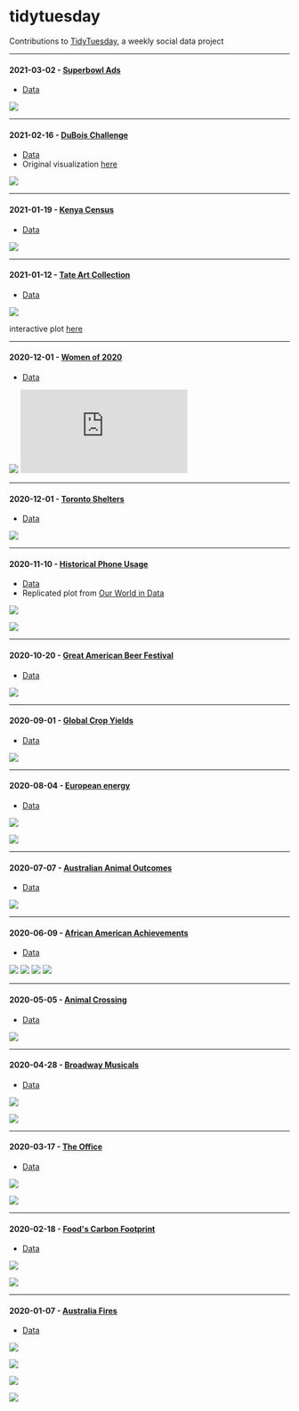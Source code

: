 # tidytuesday
Contributions to [TidyTuesday](https://github.com/rfordatascience/tidytuesday/blob/master/README.md), a weekly social data project

**************************************************************************************************

#### 2021-03-02 - [Superbowl Ads](https://github.com/kkakey/tidytuesday/blob/master/2021-03-02-Superbowl_Ads/2021-03-02_Superbowl-Ads.Rmd) 
- [Data](https://github.com/rfordatascience/tidytuesday/blob/master/data/2021/2021-03-02/readme.md)

![](https://github.com/kkakey/tidytuesday/blob/master/2021-03-02-Superbowl_Ads/plot.png)

**************************************************************************************************

#### 2021-02-16 - [DuBois Challenge](https://github.com/kkakey/tidytuesday/blob/master/2021-02-16-DuBois_Challenge/2021-02-16-DuBois_Challenge.Rmd) 
- [Data](https://github.com/rfordatascience/tidytuesday/blob/master/data/2021/2021-02-16/readme.md)
- Original visualization [here](https://raw.githubusercontent.com/ajstarks/dubois-data-portraits/master/challenge/challenge07/original-plate-25.jpg)

![](https://github.com/kkakey/tidytuesday/blob/master/2021-02-16-DuBois_Challenge/plot.png)

**************************************************************************************************

#### 2021-01-19 - [Kenya Census](https://github.com/kkakey/tidytuesday/blob/master/2021-01-19-Kenya_Census/2021-01-19-Kenya_Census.Rmd) 
- [Data](https://github.com/sharlagelfand/opendatatoronto)

![](https://github.com/kkakey/tidytuesday/blob/master/2021-01-19-Kenya_Census/plot2.png)

**************************************************************************************************

#### 2021-01-12 - [Tate Art Collection](https://github.com/kkakey/tidytuesday/blob/master/2021-01-12_Tate-Art/2020-01-12_Tate-Art.Rmd) 
- [Data](https://github.com/rfordatascience/tidytuesday/blob/master/data/2021/2021-01-19/readme.md)

![](https://github.com/kkakey/tidytuesday/blob/master/2021-01-12_Tate-Art/plot.png)

interactive plot [here](https://kka2120.shinyapps.io/tate-art)

**************************************************************************************************

#### 2020-12-01 - [Women of 2020](https://github.com/kkakey/tidytuesday/blob/master/2020-12-08-Women_of_2020/2020-12-08-Women_of_2020.Rmd) 
- [Data](https://github.com/rfordatascience/tidytuesday/blob/master/data/2020/2020-12-08/readme.md)

![](https://github.com/kkakey/tidytuesday/blob/master/2020-12-08-Women_of_2020/plot.png)
![](https://github.com/kkakey/tidytuesday/blob/master/2020-12-08-Women_of_2020/table1.html)

**************************************************************************************************

#### 2020-12-01 - [Toronto Shelters](https://github.com/kkakey/tidytuesday/blob/master/2020-12-01_Toronto_Shelters/20202-12-01_Toronto_Shelters.Rmd) 
- [Data](https://github.com/rfordatascience/tidytuesday/blob/master/data/2021/2021-01-12/readme.md)

![](https://github.com/kkakey/tidytuesday/blob/master/2020-12-01_Toronto_Shelters/plot.png)

**************************************************************************************************

#### 2020-11-10 - [Historical Phone Usage](https://github.com/kkakey/tidytuesday/blob/master/2020-11-10_Historical_Phone_Usage/2020-11-10_Historical_Phone_Usage.Rmd) 
- [Data](https://github.com/rfordatascience/tidytuesday/blob/master/data/2020/2020-11-10/readme.md)
- Replicated plot from [Our World in Data](https://ourworldindata.org/grapher/mobile-and-fixed-landline-telephone-subscriptions?time=1990..2013)

![](https://github.com/kkakey/tidytuesday/blob/master/2020-11-10_Historical_Phone_Usage/plot.png)

![](https://github.com/kkakey/tidytuesday/blob/master/2020-11-10_Historical_Phone_Usage/myanimation.gif)

**************************************************************************************************
#### 2020-10-20 - [Great American Beer Festival](https://github.com/kkakey/tidytuesday/blob/master/2020-10-20_Beer_Festival/2020-10-20_Beer_Festival.Rmd) 
- [Data](https://github.com/rfordatascience/tidytuesday/blob/master/data/2020/2020-10-20/readme.md)

![](https://raw.githubusercontent.com/kkakey/tidytuesday/master/2020-10-20_Beer_Festival/final2.png)

**************************************************************************************************

#### 2020-09-01 - [Global Crop Yields](https://github.com/kkakey/tidytuesday/tree/master/2020-09-01-Crop_Yields) 
- [Data](https://github.com/rfordatascience/tidytuesday/blob/master/data/2020/2020-09-01/readme.md)

![](https://raw.githubusercontent.com/kkakey/tidytuesday/master/2020-09-01-Crop_Yields/crops_usa.gif)

**************************************************************************************************

#### 2020-08-04 - [European energy](https://github.com/kkakey/tidytuesday/tree/master/2020-08-04-European_Energy) 
- [Data](https://github.com/rfordatascience/tidytuesday/blob/master/data/2020/2020-08-04/readme.md#energy_types)

![](https://raw.githubusercontent.com/kkakey/tidytuesday/master/2020-08-04-European_Energy/plots/euro-energy-labeled.png)

![](https://raw.githubusercontent.com/kkakey/tidytuesday/master/2020-08-04-European_Energy/plots/euro-energy.png)

**************************************************************************************************

#### 2020-07-07 - [Australian Animal Outcomes](https://github.com/kkakey/tidytuesday/tree/master/2020-07-07-Animal_Outcomes_Aus) 
- [Data](https://github.com/rfordatascience/tidytuesday/blob/master/data/2020/2020-07-21/readme.md)

![](https://github.com/kkakey/tidytuesday/blob/master/2020-07-07-Animal_Outcomes_Aus/plots/animal-outcome2.png)

**************************************************************************************************

#### 2020-06-09 - [African American Achievements](https://github.com/kkakey/tidytuesday/tree/master/2020-06-09-African_American_Achievements) 
- [Data](https://github.com/rfordatascience/tidytuesday/blob/master/data/2020/2020-06-09/readme.md)

![](https://raw.githubusercontent.com/kkakey/tidytuesday/master/2020-06-09-African_American_Achievements/plots/21st-century.png)
![](https://raw.githubusercontent.com/kkakey/tidytuesday/master/2020-06-09-African_American_Achievements/plots/20th-century.png)
![](https://raw.githubusercontent.com/kkakey/tidytuesday/master/2020-06-09-African_American_Achievements/plots/19th-century.png)
![](https://raw.githubusercontent.com/kkakey/tidytuesday/master/2020-06-09-African_American_Achievements/plots/18th-century.png)

**************************************************************************************************

#### 2020-05-05 - [Animal Crossing](https://github.com/kkakey/tidytuesday/tree/master/2020-05-05-Animal_Crossing) 
- [Data](https://github.com/rfordatascience/tidytuesday/blob/master/data/2020/2020-05-05/readme.md)

![](https://raw.githubusercontent.com/kkakey/tidytuesday/master/2020-05-05-Animal_Crossing/ac_plot.png)

**************************************************************************************************

#### 2020-04-28 - [Broadway Musicals](https://github.com/kkakey/tidytuesday/tree/master/2020-04-28_Broadway) 
- [Data](https://github.com/rfordatascience/tidytuesday/blob/master/data/2020/2020-04-28/readme.md)

![](https://raw.githubusercontent.com/kkakey/tidytuesday/master/2020-04-28_Broadway/plots/broadway_tidytues2.png)

![](https://raw.githubusercontent.com/kkakey/tidytuesday/master/2020-04-28_Broadway/plots/broadway_tidytues.png)


**************************************************************************************************

#### 2020-03-17 - [The Office](https://github.com/kkakey/tidytuesday/tree/master/2020-03-17-TheOffice) 
- [Data](https://github.com/rfordatascience/tidytuesday/blob/master/data/2020/2020-03-17/readme.md)

![](https://raw.githubusercontent.com/kkakey/tidytuesday/master/2020-03-17-TheOffice/plots/sent_office.png)

![](https://raw.githubusercontent.com/kkakey/tidytuesday/master/2020-03-17-TheOffice/plots/sent-season_office.png)

**************************************************************************************************

#### 2020-02-18 - [Food's Carbon Footprint](https://github.com/kkakey/tidytuesday/tree/master/2020-02-18_CarbonFootprint) 
- [Data](https://github.com/rfordatascience/tidytuesday/blob/master/data/2020/2020-02-18/readme.md)

![](https://raw.githubusercontent.com/kkakey/tidytuesday/master/2020-02-18_CarbonFootprint/plots/co2.png)

![](https://raw.githubusercontent.com/kkakey/tidytuesday/master/2020-02-18_CarbonFootprint/plots/co2-log.png)

**************************************************************************************************

#### 2020-01-07 - [Australia Fires](https://github.com/kkakey/tidytuesday/tree/master/2020-01-07-AusFires) 
- [Data](https://github.com/rfordatascience/tidytuesday/blob/master/data/2020/2020-01-07/readme.md)

![](https://raw.githubusercontent.com/kkakey/tidytuesday/master/2020-01-07-AusFires/plots/aus-temp-density-dec_mon.png)

![](https://raw.githubusercontent.com/kkakey/tidytuesday/master/2020-01-07-AusFires/plots/aus-temp-density-month.png)

![](https://raw.githubusercontent.com/kkakey/tidytuesday/master/2020-01-07-AusFires/plots/aus-temp.png)

![](https://raw.githubusercontent.com/kkakey/tidytuesday/master/2020-01-07-AusFires/plots/aus-temp-density.png)
